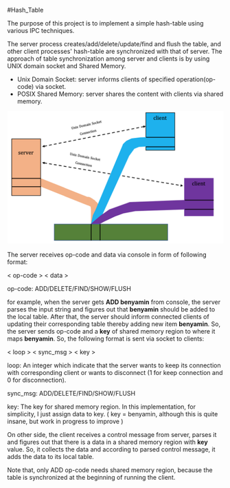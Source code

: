 #Hash_Table

The purpose of this project is to implement a simple hash-table using various IPC techniques.

The server process creates/add/delete/update/find and flush the table, and other client processes' hash-table are synchronized with that of server. The approach of table synchronization among server and clients is by using UNIX domain socket and Shared Memory.

* Unix Domain Socket: server informs clients of specified operation(op-code) via socket.
* POSIX Shared Memory: server shares the content with clients via shared memory.

![picture](arch.png)

The server receives op-code and data via console in form of following format:

< op-code > < data >

op-code: ADD/DELETE/FIND/SHOW/FLUSH

for example, when the server gets **ADD benyamin** from console, the server parses the input string and figures out that **benyamin** should be added to the local table. After that, the server should inform connected clients of updating their corresponding table thereby adding new item **benyamin**. So, the server sends op-code and a **key** of shared memory region to where it maps **benyamin**. So, the following format is sent via socket to clients:

< loop > < sync_msg > < key >

loop: An integer which indicate that the server wants to keep its connection with corresponding client or wants to disconnect (1 for keep connection and 0 for disconnection).

sync_msg: ADD/DELETE/FIND/SHOW/FLUSH

key: The key for shared memory region. In this implementation, for simplicity, I just assign data to key. ( key = benyamin, although this is quite insane, but work in progress to improve )

On other side, the client receives a control message from server, parses it and figures out that there is a data in a shared memory region with **key** value. So, it collects the data and according to parsed control message, it adds the data to its local table.

Note that, only ADD op-code needs shared memory region, because the table is synchronized at the beginning of running the client.

